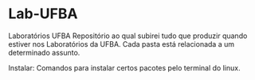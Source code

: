 # Lab-UFBA
Laboratórios UFBA
Repositório ao qual subirei tudo que produzir quando estiver nos Laboratórios da UFBA. Cada pasta está relacionada a um determinado assunto.

Instalar: Comandos para instalar certos pacotes pelo terminal do linux.

